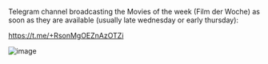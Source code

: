 Telegram channel broadcasting the Movies of the week (Film der Woche) as soon as they are available (usually late wednesday or early thursday):

https://t.me/+RsonMgOEZnAzOTZi

![image](https://user-images.githubusercontent.com/6689889/156535276-8c9b7436-6074-424a-b2ac-d55541acdf8a.png)
